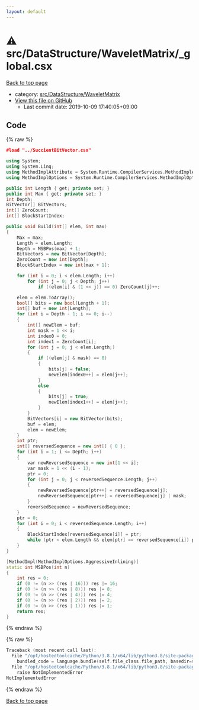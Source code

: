 ```yaml
---
layout: default
---
```


<!-- mathjax config similar to math.stackexchange -->
<script type="text/javascript" async
  src="https://cdnjs.cloudflare.com/ajax/libs/mathjax/2.7.5/MathJax.js?config=TeX-MML-AM_CHTML">
</script>
<script type="text/x-mathjax-config">
  MathJax.Hub.Config({
    TeX: { equationNumbers: { autoNumber: "AMS" }},
    tex2jax: {
      inlineMath: [ ['$','$'] ],
      processEscapes: true
    },
    "HTML-CSS": { matchFontHeight: false },
    displayAlign: "left",
    displayIndent: "2em"
  });
</script>

<script type="text/javascript" src="https://cdnjs.cloudflare.com/ajax/libs/jquery/3.4.1/jquery.min.js"></script>
<script src="https://cdn.jsdelivr.net/npm/jquery-balloon-js@1.1.2/jquery.balloon.min.js" integrity="sha256-ZEYs9VrgAeNuPvs15E39OsyOJaIkXEEt10fzxJ20+2I=" crossorigin="anonymous"></script>
<script type="text/javascript" src="../../../../assets/js/copy-button.js"></script>
<link rel="stylesheet" href="../../../../assets/css/copy-button.css" />


# :warning: src/DataStructure/WaveletMatrix/_global.csx

<a href="../../../../index.html">Back to top page</a>

* category: <a href="../../../../index.html#3d0ac36297e222061e32f0418ff902b1">src/DataStructure/WaveletMatrix</a>
* <a href="{{ site.github.repository_url }}/blob/master/src/DataStructure/WaveletMatrix/_global.csx">View this file on GitHub</a>
    - Last commit date: 2019-10-09 17:40:05+09:00




## Code

<a id="unbundled"></a>
{% raw %}
```cpp
﻿#load "../SuccientBitVector.csx"

using System;
using System.Linq;
using MethodImplAttribute = System.Runtime.CompilerServices.MethodImplAttribute;
using MethodImplOptions = System.Runtime.CompilerServices.MethodImplOptions;

public int Length { get; private set; }
public int Max { get; private set; }
int Depth;
BitVector[] BitVectors;
int[] ZeroCount;
int[] BlockStartIndex;

public void Build(int[] elem, int max)
{
    Max = max;
    Length = elem.Length;
    Depth = MSBPos(max) + 1;
    BitVectors = new BitVector[Depth];
    ZeroCount = new int[Depth];
    BlockStartIndex = new int[max + 1];

    for (int i = 0; i < elem.Length; i++)
        for (int j = 0; j < Depth; j++)
            if ((elem[i] & (1 << j)) == 0) ZeroCount[j]++;

    elem = elem.ToArray();
    bool[] bits = new bool[Length + 1];
    int[] buf = new int[Length];
    for (int i = Depth - 1; i >= 0; i--)
    {
        int[] newElem = buf;
        int mask = 1 << i;
        int index0 = 0;
        int index1 = ZeroCount[i];
        for (int j = 0; j < elem.Length;)
        {
            if ((elem[j] & mask) == 0)
            {
                bits[j] = false;
                newElem[index0++] = elem[j++];
            }
            else
            {
                bits[j] = true;
                newElem[index1++] = elem[j++];
            }
        }
        BitVectors[i] = new BitVector(bits);
        buf = elem;
        elem = newElem;
    }
    int ptr;
    int[] reversedSequence = new int[] { 0 };
    for (int i = 1; i <= Depth; i++)
    {
        var newReversedSequence = new int[1 << i];
        var mask = 1 << (i - 1);
        ptr = 0;
        for (int j = 0; j < reversedSequence.Length; j++)
        {
            newReversedSequence[ptr++] = reversedSequence[j];
            newReversedSequence[ptr++] = reversedSequence[j] | mask;
        }
        reversedSequence = newReversedSequence;
    }
    ptr = 0;
    for (int i = 0; i < reversedSequence.Length; i++)
    {
        BlockStartIndex[reversedSequence[i]] = ptr;
        while (ptr < elem.Length && elem[ptr] == reversedSequence[i]) ptr++;
    }
}

[MethodImpl(MethodImplOptions.AggressiveInlining)]
static int MSBPos(int n)
{
    int res = 0;
    if (0 != (n >> (res | 16))) res |= 16;
    if (0 != (n >> (res | 8))) res |= 8;
    if (0 != (n >> (res | 4))) res |= 4;
    if (0 != (n >> (res | 2))) res |= 2;
    if (0 != (n >> (res | 1))) res |= 1;
    return res;
}
```
{% endraw %}

<a id="bundled"></a>
{% raw %}
```cpp
Traceback (most recent call last):
  File "/opt/hostedtoolcache/Python/3.8.1/x64/lib/python3.8/site-packages/onlinejudge_verify/docs.py", line 347, in write_contents
    bundled_code = language.bundle(self.file_class.file_path, basedir=self.cpp_source_path)
  File "/opt/hostedtoolcache/Python/3.8.1/x64/lib/python3.8/site-packages/onlinejudge_verify/languages/csharpscript.py", line 108, in bundle
    raise NotImplementedError
NotImplementedError

```
{% endraw %}

<a href="../../../../index.html">Back to top page</a>

